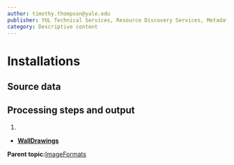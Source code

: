 ```yaml
---
author: timothy.thompson@yale.edu
publisher: YUL Technical Services, Resource Discovery Services, Metadata Services Unit
category: Descriptive content
---
```


# Installations

## Source data

## Processing steps and output

1.  
-   **[WallDrawings](../../concepts/supertypes/walldrawings.md)**  


**Parent topic:**[ImageFormats](../../concepts/supertypes/imageformats.md)

